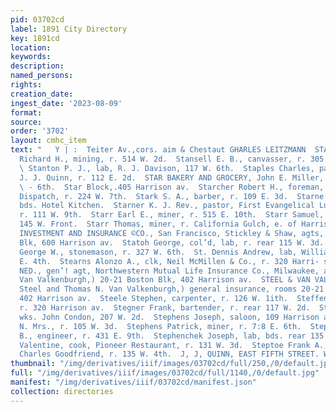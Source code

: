 ```yaml
---
pid: 03702cd
label: 1891 City Directory
key: 1891cd
location: 
keywords: 
description: 
named_persons: 
rights: 
creation_date: 
ingest_date: '2023-08-09'
format: 
source: 
order: '3702'
layout: cmhc_item
text: "   Y | :  Teiter Av.,cors. aim & Chestaut GHARLES LEITZMANN  STA 235 STE  Stanley
  Richard H., mining, r. 514 W. 2d.  Stansell E. B., canvasser, r. 305 Harrison av.
  \ Stanton P. J., lab, R. J. Davison, 117 W. 6th.  Staples Charles, paperhanger,
  J. J. Quinn, r. 112 E. 2d.  STAR BAKERY AND GROCERY, John E. Miller, propr, 118
  \ - 6th.  Star Block,.405 Harrison av.  Starcher Robert H., foreman, job‘room, Leadville
  Dispatch, r. 224 W. 7th.  Stark S. A., barber, r. 109 E. 3d.  Starne Maurice, mining,
  bds. Hotel Kitchen.  Starner K. J. Rev., pastor, First Evangelical Lutheran Church,
  r. 111 W. 9th.  Starr Earl E., miner, r. 515 E. 10th.  Starr Samuel, lab, bds. rear
  145 W. Front.  Starr Thomas, miner, r. California Gulch, e. of Harrison av.  STATE
  INVESTMENT AND INSURANCE ©CO., San Francisco, Stickley & Shaw, agts, DeMaineville
  Blk, 600 Harrison av.  Statoh George, col’d, lab, r. rear 115 W. 3d.  St. Barnard
  George W., stonemason, r. 327 W. 6th.  St. Dennis Andrew, lab, William Irvine, 127
  E. 4th.  Stearns Alonzo A., clk, Neil McMillen & Co., r. 320 Harri- son av.  STEEL
  NED., gen’! agt, Northwestern Mutual Life Insurance Co., Milwaukee, and (Steel &
  Van Valkenburgh,) 20-21 Boston Blk, 402 Harrison av.  STEEL & VAN VALKENBURGH, (Ned.
  Steel and Thomas N. Van Valkenburgh,) general insurance, rooms 20-21 Boston Blk,
  402 Harrison av.  Steele Stephen, carpenter, r. 126 W. 1ith.  Steffen Herman, carpenter,
  r. 320 Harrison av.  Stegner Frank, bartender, r. rear 117 W. 2d.  Stephens Fred.,
  wks. John Condon, 207 W. 2d.  Stephens Joseph, saloon, 109 Harrison av.  Stephens
  N. Mrs., r. 105 W. 3d.  Stephens Patrick, miner, r. 7:8 E. 6th.  Stephens Thomas
  B., engineer, r. 431 E. 9th.  Stephenchek Joseph, lab, bds. rear 135 W. Front.  Stepisnik
  Valentine, cook, Pioneer Restaurant, r. 131 W. 3d.  Steptoe Frank A.,col’d, porter,
  Charles Goodfriend, r. 135 W. 4th.  J, J, QUINN, EAST FIFTH STREET. WALL PAPER    "
thumbnail: "/img/derivatives/iiif/images/03702cd/full/250,/0/default.jpg"
full: "/img/derivatives/iiif/images/03702cd/full/1140,/0/default.jpg"
manifest: "/img/derivatives/iiif/03702cd/manifest.json"
collection: directories
---
```


